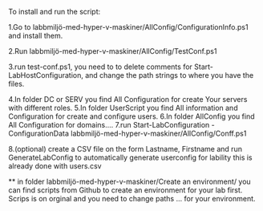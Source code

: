 



To install and run the script:

1.Go to labbmiljö-med-hyper-v-maskiner/AllConfig/ConfigurationInfo.ps1 and install them.

2.Run labbmiljö-med-hyper-v-maskiner/AllConfig/TestConf.ps1

3.run test-conf.ps1, you need to  to delete comments for Start-LabHostConfiguration, and change the path strings to where you have the files.

4.In folder DC or SERV you find All Configuration for create Your servers with different roles.
5.In folder UserScript you find All information and Configuration for create and configure users.
6.In folder AllConfig you find All Configuration for domains....
7.run Start-LabConfiguration -ConfigurationData    labbmiljö-med-hyper-v-maskiner/AllConfig/Conff.ps1

8.(optional) create a CSV file on the form Lastname, Firstname and run GenerateLabConfig to automatically generate userconfig for lability this is already done with users.csv


** in folder labbmiljö-med-hyper-v-maskiner/Create an environment/  you can find scripts from Github to create an environment for your lab first. Scrips is on orginal and you need to change paths ... for your environment.
